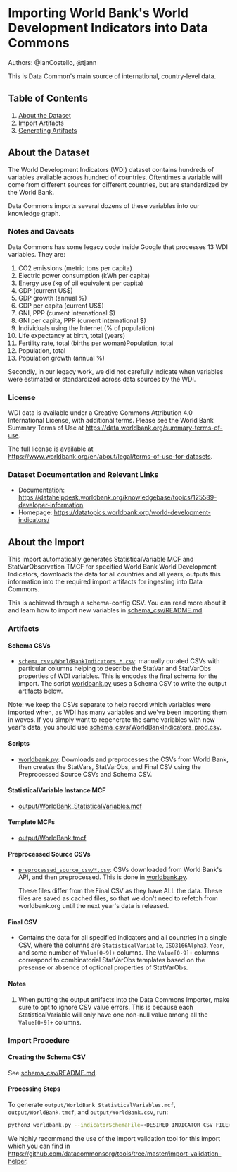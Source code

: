 # Importing World Bank's World Development Indicators into Data Commons

Authors: @IanCostello, @tjann

This is Data Common's main source of international, country-level data.

## Table of Contents

1. [About the Dataset](#about-the-dataset)
1. [Import Artifacts](#import-artifacts)
1. [Generating Artifacts](#generating-artifacts)

## About the Dataset

The World Development Indicators (WDI) dataset contains hundreds of variables
available across hundred of countries. Oftentimes a variable will come from different
sources for different countries, but are standardized by the World Bank.

Data Commons imports several dozens of these variables into our knowledge graph.

### Notes and Caveats

Data Commons has some legacy code inside Google that processes 13 WDI variables.
They are:

1. CO2 emissions (metric tons per capita)
1. Electric power consumption (kWh per capita)
1. Energy use (kg of oil equivalent per capita)
1. GDP (current US$)
1. GDP growth (annual %)
1. GDP per capita (current US$)
1. GNI, PPP (current international $)
1. GNI per capita, PPP (current international $)
1. Individuals using the Internet (% of population)
1. Life expectancy at birth, total (years)
1. Fertility rate, total (births per woman)Population, total
1. Population, total
1. Population growth (annual %)

Secondly, in our legacy work, we did not carefully indicate when variables were estimated or standardized across data sources by the WDI.

### License

WDI data is available under a Creative Commons Attribution 4.0 International License, with additional terms. Please see the World Bank Summary Terms of Use at <https://data.worldbank.org/summary-terms-of-use>.

The full license is available at <https://www.worldbank.org/en/about/legal/terms-of-use-for-datasets>.

### Dataset Documentation and Relevant Links

- Documentation: <https://datahelpdesk.worldbank.org/knowledgebase/topics/125589-developer-information>
- Homepage: <https://datatopics.worldbank.org/world-development-indicators/>

## About the Import

This import automatically generates StatisticalVariable MCF and
StatVarObservation TMCF for specified World Bank World Development Indicators,
downloads the data for all countries and all years,
outputs this information into the required import artifacts for
ingesting into Data Commons.

This is achieved through a schema-config CSV. You can read more about it
and learn how to import new variables in [schema_csv/README.md](schema_csv/README.md).

### Artifacts

#### Schema CSVs

- [`schema_csvs/WorldBankIndicators_*.csv`](schema_csvs): manually curated CSVs
  with particular columns helping to describe the StatVar and StatVarObs
  properties of WDI variables. This is encodes the final schema for the import.
  The script [worldbank.py](worldbank.py) uses a Schema CSV
  to write the output artifacts below.

Note: we keep the CSVs separate to help record which variables were imported when,
as WDI has many variables and we've been importing them in waves. If you simply
want to regenerate the same variables with new year's data, you should use
[schema_csvs/WorldBankIndicators_prod.csv](schema_csvs/WorldBankIndicators_prod.csv).

#### Scripts

- [worldbank.py](worldbank.py): Downloads and preprocesses the CSVs from World Bank, then creates the StatVars, StatVarObs, and Final CSV using the Preprocessed Source CSVs and Schema CSV.

#### StatisticalVariable Instance MCF

- [output/WorldBank_StatisticalVariables.mcf](output/WorldBank_StatisticalVariables.mcf)

#### Template MCFs

- [output/WorldBank.tmcf](output/WorldBank.tmcf)

#### Preprocessed Source CSVs

- [`preprocessed_source_csv/*.csv`](preprocessed_source_csv): CSVs downloaded
  from World Bank's API, and then preprocessed.
  This is done in [worldbank.py](worldbank.py).

  These files differ from the Final CSV as they have ALL the data. These files
  are saved as cached files, so that we don't need to refetch from worldbank.org
  until the next year's data is released.

#### Final CSV

- Contains the data for all specified indicators and all countries in a single CSV, where the columns are `StatisticalVariable`, `ISO3166Alpha3`, `Year`, and some number of `Value[0-9]+` columns. The `Value[0-9]+` columns correspond to combinatorial StatVarObs templates based on the presense or absence of optional properties of StatVarObs.

#### Notes

1. When putting the output artifacts into the Data Commons Importer, make sure to opt to ignore CSV value errors. This is because each StatisticalVariable will only have one non-null value among all the `Value[0-9]+` columns.

### Import Procedure

#### Creating the Schema CSV

See [schema_csv/README.md](schema_csv/README.md).

#### Processing Steps

To generate `output/WorldBank_StatisticalVariables.mcf`,
`output/WorldBank.tmcf`, and `output/WorldBank.csv`, run:

```bash
python3 worldbank.py --indicatorSchemaFile=<DESIRED INDICATOR CSV FILE> --fetchFromSource=<WHETHER TO RE-FETCH FROM WDI WEBSITE INSTEAD OF USING CHECKED-IN PREPROCESSED CSVS>
```

We highly recommend the use of the import validation tool for this import which
you can find in
https://github.com/datacommonsorg/tools/tree/master/import-validation-helper.

